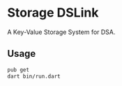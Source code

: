 # Storage DSLink

A Key-Value Storage System for DSA.

## Usage

```bash
pub get
dart bin/run.dart
```

